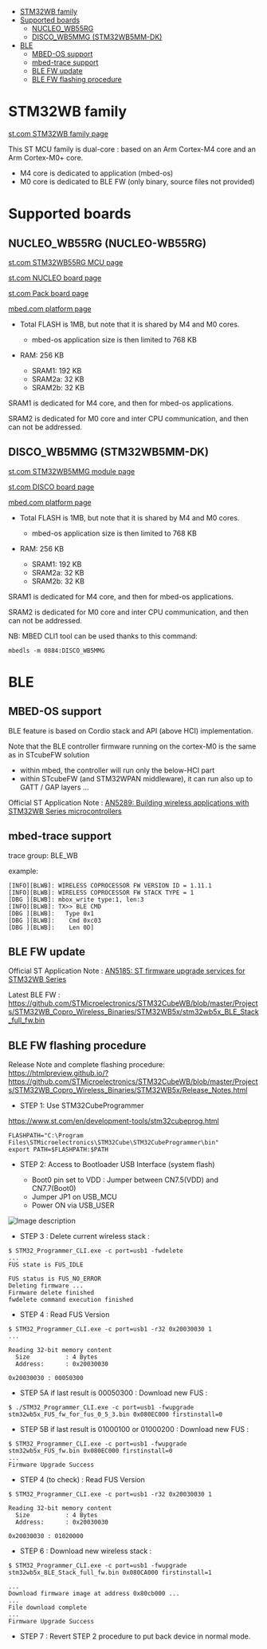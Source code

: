 * [STM32WB family](#stm32wb-family)
* [Supported boards](#supported-boards)
   * [NUCLEO_WB55RG](#nucleo_wb55rg)
   * [DISCO_WB5MMG (STM32WB5MM-DK)](#disco_wb5mmg-stm32wb5mm-dk)
* [BLE](#ble)
   * [MBED-OS support](#mbed-os-support)
   * [mbed-trace support](#mbed-trace-support)
   * [BLE FW update](#ble-fw-update)
   * [BLE FW flashing procedure](#ble-fw-flashing-procedure)


# STM32WB family

[st.com STM32WB family page](https://www.st.com/en/microcontrollers-microprocessors/stm32wb-series.html)

This ST MCU family is dual-core : based on an Arm Cortex-M4 core and an Arm Cortex-M0+ core.

- M4 core is dedicated to application (mbed-os)
- M0 core is dedicated to BLE FW (only binary, source files not provided)

# Supported boards

## NUCLEO_WB55RG (NUCLEO-WB55RG)

[st.com STM32WB55RG MCU page](https://www.st.com/en/microcontrollers-microprocessors/stm32wb55rg.html)

[st.com NUCLEO board page](https://www.st.com/en/evaluation-tools/nucleo-wb55rg.html)

[st.com Pack board page](https://www.st.com/en/evaluation-tools/p-nucleo-wb55.html)

[mbed.com platform page](https://os.mbed.com/platforms/ST-Nucleo-WB55RG/)

- Total FLASH is 1MB, but note that it is shared by M4 and M0 cores.
    - mbed-os application size is then limited to 768 KB

- RAM: 256 KB
    - SRAM1: 192 KB
    - SRAM2a: 32 KB
    - SRAM2b: 32 KB

SRAM1 is dedicated for M4 core, and then for mbed-os applications.

SRAM2 is dedicated for M0 core and inter CPU communication, and then can not be addressed.


## DISCO_WB5MMG (STM32WB5MM-DK)

[st.com STM32WB5MMG module page](https://www.st.com/en/microcontrollers-microprocessors/stm32wb5mmg.html)

[st.com DISCO board page](https://www.st.com/en/evaluation-tools/stm32wb5mm-dk.html)

[mbed.com platform page](https://os.mbed.com/platforms/DISCO-WB5MMG/)

- Total FLASH is 1MB, but note that it is shared by M4 and M0 cores.
    - mbed-os application size is then limited to 768 KB

- RAM: 256 KB
    - SRAM1: 192 KB
    - SRAM2a: 32 KB
    - SRAM2b: 32 KB

SRAM1 is dedicated for M4 core, and then for mbed-os applications.

SRAM2 is dedicated for M0 core and inter CPU communication, and then can not be addressed.

NB: MBED CLI1 tool can be used thanks to this command:
```
mbedls -m 0884:DISCO_WB5MMG
```


# BLE

## MBED-OS support

BLE feature is based on Cordio stack and API (above HCI) implementation.

Note that the BLE controller firmware running on the cortex-M0 is the same as in STcubeFW solution

- within mbed, the controller will run only the below-HCI part
- within STcubeFW (and STM32WPAN middleware), it can run also up to GATT / GAP layers ...

Official ST Application Note : 
[AN5289: Building wireless applications with STM32WB Series microcontrollers](https://www.st.com/resource/en/application_note/dm00598033-building-wireless-applications-with-stm32wb-series-microcontrollers-stmicroelectronics.pdf)



## mbed-trace support

trace group: BLE_WB

example:
````
[INFO][BLWB]: WIRELESS COPROCESSOR FW VERSION ID = 1.11.1
[INFO][BLWB]: WIRELESS COPROCESSOR FW STACK TYPE = 1
[DBG ][BLWB]: mbox_write type:1, len:3
[INFO][BLWB]: TX>> BLE CMD
[DBG ][BLWB]:   Type 0x1
[DBG ][BLWB]:    Cmd 0xc03
[DBG ][BLWB]:    Len 0D]
````

## BLE FW update

Official ST Application Note : 
[AN5185: ST firmware upgrade services for STM32WB Series](http://www.st.com/st-web-ui/static/active/en/resource/technical/document/application_note/DM00513965.pdf)

Latest BLE FW :
https://github.com/STMicroelectronics/STM32CubeWB/blob/master/Projects/STM32WB_Copro_Wireless_Binaries/STM32WB5x/stm32wb5x_BLE_Stack_full_fw.bin

## BLE FW flashing procedure

Release Note and complete flashing procedure:
https://htmlpreview.github.io/?https://github.com/STMicroelectronics/STM32CubeWB/blob/master/Projects/STM32WB_Copro_Wireless_Binaries/STM32WB5x/Release_Notes.html


- STEP 1: Use STM32CubeProgrammer

https://www.st.com/en/development-tools/stm32cubeprog.html

````
FLASHPATH="C:\Program Files\STMicroelectronics\STM32Cube\STM32CubeProgrammer\bin"
export PATH=$FLASHPATH:$PATH
````

- STEP 2: Access to Bootloader USB Interface (system flash)

    * Boot0 pin set to VDD : Jumper between CN7.5(VDD) and CN7.7(Boot0)
    * Jumper JP1 on USB_MCU
    * Power ON via USB_USER

![Image description](stm32wb_ble_update.jpg)

- STEP 3 : Delete current wireless stack :

```
$ STM32_Programmer_CLI.exe -c port=usb1 -fwdelete
...
FUS state is FUS_IDLE

FUS status is FUS_NO_ERROR
Deleting firmware ...
Firmware delete finished
fwdelete command execution finished
```

- STEP 4 : Read FUS Version

```
$ STM32_Programmer_CLI.exe -c port=usb1 -r32 0x20030030 1
...

Reading 32-bit memory content
  Size          : 4 Bytes
  Address:      : 0x20030030

0x20030030 : 00050300
```

- STEP 5A if last result is 00050300 : Download new FUS :

```
$ ./STM32_Programmer_CLI.exe -c port=usb1 -fwupgrade stm32wb5x_FUS_fw_for_fus_0_5_3.bin 0x080EC000 firstinstall=0
```

- STEP 5B if last result is 01000100 or 01000200 : Download new FUS :

```
$ STM32_Programmer_CLI.exe -c port=usb1 -fwupgrade stm32wb5x_FUS_fw.bin 0x080EC000 firstinstall=0
...
Firmware Upgrade Success
```


- STEP 4 (to check) : Read FUS Version

```
$ STM32_Programmer_CLI.exe -c port=usb1 -r32 0x20030030 1

Reading 32-bit memory content
  Size          : 4 Bytes
  Address:      : 0x20030030

0x20030030 : 01020000
```

- STEP 6 : Download new wireless stack :


```
$ STM32_Programmer_CLI.exe -c port=usb1 -fwupgrade stm32wb5x_BLE_Stack_full_fw.bin 0x080CA000 firstinstall=1

...
Download firmware image at address 0x80cb000 ...
...
File download complete
...
Firmware Upgrade Success
```

- STEP 7 : Revert STEP 2 procedure to put back device in normal mode.

